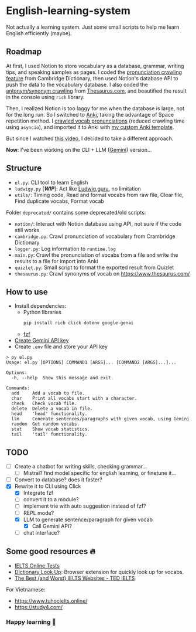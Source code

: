 # English-learning-system
Not actually a learning system. Just some small scripts to help me learn English efficiently (maybe).

## Roadmap
At first, I used Notion to store vocabulary as a database, grammar, writing tips, and speaking samples as pages. I coded the [pronunciation crawling feature](/deprecated/cambridge.py) from Cambridge Dictionary, then used Notion's database API to push the data to the vocabulary database.
I also coded the [antonym/synonym crawling](/deprecated/thesaurus.py) from [Thesaurus.com](https://www.thesaurus.com/), and beautified the result in the console using `rich` library.

Then, I realized Notion is too laggy for me when the database is large, not for the long run. 
So I switched to [Anki](https://apps.ankiweb.net/), taking the advantage of Space repetition method. I [crawled vocab pronunciations](/deprecated/main.py) (reduced crawling time using `asyncio`), and imported it to Anki with [my custom Anki template](/anki_template.html). 

But since I watched [this video](https://www.youtube.com/watch?v=--Hu2w0s72Y), I decided to take a different approach.

**Now**: I've been working on the CLI + LLM ([Gemini](https://ai.google.dev/gemini-api/docs)) version...

## Structure
- `el.py`: CLI tool to learn English
- `ludwigy.py` [***WIP***]: Act like [Ludwig.guru](https://app.ludwig.guru/), no limitation
- `utils/`: Timing code, Read and format vocabs from raw file, Clear file, Find duplicate vocabs, Format vocab

Folder `deprecated/` contains some deprecated/old scripts:
- `notion/`: Interact with Notion database using API, not sure if the code still works
- `cambridge.py`: Crawl pronunciation of vocabulary from Crambridge Dictionary
- `logger.py`: Log information to `runtime.log`
- `main.py`: Crawl the pronunciation of vocabs from a file and write the results to a file for import into Anki
- `quizlet.py`: Small script to format the exported result from Quizlet
- `thesaurus.py`: Crawl synonyms of vocab on https://www.thesaurus.com/

## How to use
- Install dependencies:
    - Python libraries
        ```py
        pip install rich click dotenv google-genai
        ```
    - [fzf](https://github.com/junegunn/fzf)
- [Create Gemini API key](https://ai.google.dev/gemini-api/docs/api-key)
- Create `.env` file and store your API key

```
> py el.py
Usage: el.py [OPTIONS] COMMAND1 [ARGS]... [COMMAND2 [ARGS]...]...

Options:
  -h, --help  Show this message and exit.

Commands:
  add     Add a vocab to file.
  char    Print all vocabs start with a character.
  check   Check vocab file.
  delete  Delete a vocab in file.
  head    'head' functionality.
  llm     Cenerate sentences/paragraphs with given vocab, using Gemini
  random  Get random vocabs.
  stat    Show vocab statistics.
  tail    'tail' functionality.
```

## TODO
- [ ] Create a chatbot for writing skills, checking grammar...
    - [ ] Mistral? find model specific for english learning, or finetune it...
- [ ] Convert to database? does it faster?
- [x] Rewrite it to CLI using Click 
    - [x] Integrate fzf
    - [ ] convert it to a module?
    - [ ] implement trie with auto suggestion instead of fzf?
    - [ ] REPL mode?
    - [x] LLM to generate sentence/paragraph for given vocab
        - [x] Call Gemini API?
    - [ ] chat interface?

## Some good resources 🔥
- [IELTS Online Tests](https://ieltsonlinetests.com/ielts-exam-library#academic-test)
- [Dictionary Look Up](https://github.com/ngntrgduc/Dictionary-Look-Up): Browser extension for quickly look up for vocabs.
- [The Best (and Worst) IELTS Websites - TED IELTS](https://ted-ielts.com/ielts-website-review/)

For Vietnamese:
- https://www.tuhocielts.online/
- https://study4.com/

### Happy learning 🐧